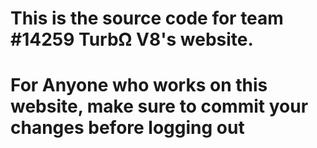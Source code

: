 
# This is the source code for team #14259 TurbΩ V8's website.

# For Anyone who works on this website, make sure to commit your changes before logging out
